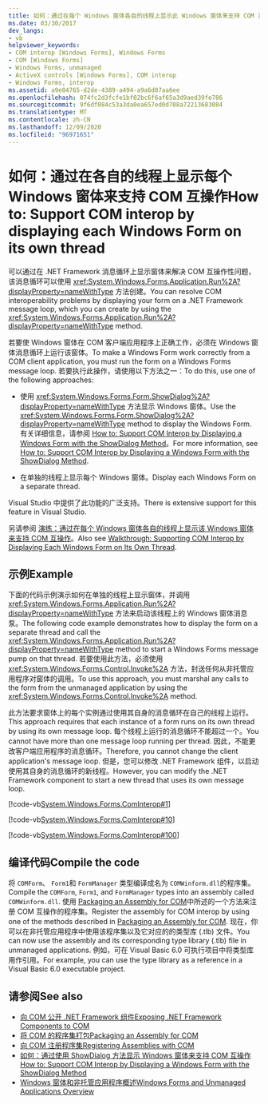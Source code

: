 ```yaml
---
title: 如何：通过在每个 Windows 窗体各自的线程上显示此 Windows 窗体来支持 COM 互操作
ms.date: 03/30/2017
dev_langs:
- vb
helpviewer_keywords:
- COM interop [Windows Forms], Windows Forms
- COM [Windows Forms]
- Windows Forms, unmanaged
- ActiveX controls [Windows Forms], COM interop
- Windows Forms, interop
ms.assetid: a9e04765-d2de-4389-a494-a9a6d07aa6ee
ms.openlocfilehash: 074fc2d3fcfe1bf02bc6f6af65a3d9aed39fe786
ms.sourcegitcommit: 9f6df084c53a3da0ea657ed0d708a72213683084
ms.translationtype: MT
ms.contentlocale: zh-CN
ms.lasthandoff: 12/09/2020
ms.locfileid: "96971651"
---
```

# <a name="how-to-support-com-interop-by-displaying-each-windows-form-on-its-own-thread"></a><span data-ttu-id="f2a05-102">如何：通过在各自的线程上显示每个 Windows 窗体来支持 COM 互操作</span><span class="sxs-lookup"><span data-stu-id="f2a05-102">How to: Support COM interop by displaying each Windows Form on its own thread</span></span>

<span data-ttu-id="f2a05-103">可以通过在 .NET Framework 消息循环上显示窗体来解决 COM 互操作性问题，该消息循环可以使用 <xref:System.Windows.Forms.Application.Run%2A?displayProperty=nameWithType> 方法创建。</span><span class="sxs-lookup"><span data-stu-id="f2a05-103">You can resolve COM interoperability problems by displaying your form on a .NET Framework message loop, which you can create by using the <xref:System.Windows.Forms.Application.Run%2A?displayProperty=nameWithType> method.</span></span>

<span data-ttu-id="f2a05-104">若要使 Windows 窗体在 COM 客户端应用程序上正确工作，必须在 Windows 窗体消息循环上运行该窗体。</span><span class="sxs-lookup"><span data-stu-id="f2a05-104">To make a Windows Form work correctly from a COM client application, you must run the form on a Windows Forms message loop.</span></span> <span data-ttu-id="f2a05-105">若要执行此操作，请使用以下方法之一：</span><span class="sxs-lookup"><span data-stu-id="f2a05-105">To do this, use one of the following approaches:</span></span>

- <span data-ttu-id="f2a05-106">使用 <xref:System.Windows.Forms.Form.ShowDialog%2A?displayProperty=nameWithType> 方法显示 Windows 窗体。</span><span class="sxs-lookup"><span data-stu-id="f2a05-106">Use the <xref:System.Windows.Forms.Form.ShowDialog%2A?displayProperty=nameWithType> method to display the Windows Form.</span></span> <span data-ttu-id="f2a05-107">有关详细信息，请参阅 [How to: Support COM Interop by Displaying a Windows Form with the ShowDialog Method](com-interop-by-displaying-a-windows-form-shadow.md)。</span><span class="sxs-lookup"><span data-stu-id="f2a05-107">For more information, see [How to: Support COM Interop by Displaying a Windows Form with the ShowDialog Method](com-interop-by-displaying-a-windows-form-shadow.md).</span></span>

- <span data-ttu-id="f2a05-108">在单独的线程上显示每个 Windows 窗体。</span><span class="sxs-lookup"><span data-stu-id="f2a05-108">Display each Windows Form on a separate thread.</span></span>

<span data-ttu-id="f2a05-109">Visual Studio 中提供了此功能的广泛支持。</span><span class="sxs-lookup"><span data-stu-id="f2a05-109">There is extensive support for this feature in Visual Studio.</span></span>

<span data-ttu-id="f2a05-110">另请参阅 [演练：通过在每个 Windows 窗体各自的线程上显示该 Windows 窗体来支持 COM 互操作](/previous-versions/visualstudio/visual-studio-2010/ms233639(v=vs.100))。</span><span class="sxs-lookup"><span data-stu-id="f2a05-110">Also see [Walkthrough: Supporting COM Interop by Displaying Each Windows Form on Its Own Thread](/previous-versions/visualstudio/visual-studio-2010/ms233639(v=vs.100)).</span></span>

## <a name="example"></a><span data-ttu-id="f2a05-111">示例</span><span class="sxs-lookup"><span data-stu-id="f2a05-111">Example</span></span>

<span data-ttu-id="f2a05-112">下面的代码示例演示如何在单独的线程上显示窗体，并调用 <xref:System.Windows.Forms.Application.Run%2A?displayProperty=nameWithType> 方法来启动该线程上的 Windows 窗体消息泵。</span><span class="sxs-lookup"><span data-stu-id="f2a05-112">The following code example demonstrates how to display the form on a separate thread and call the <xref:System.Windows.Forms.Application.Run%2A?displayProperty=nameWithType> method to start a Windows Forms message pump on that thread.</span></span> <span data-ttu-id="f2a05-113">若要使用此方法，必须使用 <xref:System.Windows.Forms.Control.Invoke%2A> 方法，封送任何从非托管应用程序对窗体的调用。</span><span class="sxs-lookup"><span data-stu-id="f2a05-113">To use this approach, you must marshal any calls to the form from the unmanaged application by using the <xref:System.Windows.Forms.Control.Invoke%2A> method.</span></span>

<span data-ttu-id="f2a05-114">此方法要求窗体上的每个实例通过使用其自身的消息循环在自己的线程上运行。</span><span class="sxs-lookup"><span data-stu-id="f2a05-114">This approach requires that each instance of a form runs on its own thread by using its own message loop.</span></span> <span data-ttu-id="f2a05-115">每个线程上运行的消息循环不能超过一个。</span><span class="sxs-lookup"><span data-stu-id="f2a05-115">You cannot have more than one message loop running per thread.</span></span> <span data-ttu-id="f2a05-116">因此，不能更改客户端应用程序的消息循环。</span><span class="sxs-lookup"><span data-stu-id="f2a05-116">Therefore, you cannot change the client application's message loop.</span></span> <span data-ttu-id="f2a05-117">但是，您可以修改 .NET Framework 组件，以启动使用其自身的消息循环的新线程。</span><span class="sxs-lookup"><span data-stu-id="f2a05-117">However, you can modify the .NET Framework component to start a new thread that uses its own message loop.</span></span>

[!code-vb[System.Windows.Forms.ComInterop#1](~/samples/snippets/visualbasic/VS_Snippets_Winforms/System.Windows.Forms.ComInterop/VB/COMForm.vb#1)]

[!code-vb[System.Windows.Forms.ComInterop#10](~/samples/snippets/visualbasic/VS_Snippets_Winforms/System.Windows.Forms.ComInterop/VB/FormManager.vb#10)]

[!code-vb[System.Windows.Forms.ComInterop#100](~/samples/snippets/visualbasic/VS_Snippets_Winforms/System.Windows.Forms.ComInterop/VB/Form1.vb#100)]

## <a name="compile-the-code"></a><span data-ttu-id="f2a05-118">编译代码</span><span class="sxs-lookup"><span data-stu-id="f2a05-118">Compile the code</span></span>

<span data-ttu-id="f2a05-119">将 `COMForm`、 `Form1`和 `FormManager` 类型编译成名为 `COMWinform.dll`的程序集。</span><span class="sxs-lookup"><span data-stu-id="f2a05-119">Compile the `COMForm`, `Form1`, and `FormManager` types into an assembly called `COMWinform.dll`.</span></span> <span data-ttu-id="f2a05-120">使用 [Packaging an Assembly for COM](/dotnet/framework/interop/packaging-an-assembly-for-co)中所述的一个方法来注册 COM 互操作的程序集。</span><span class="sxs-lookup"><span data-stu-id="f2a05-120">Register the assembly for COM interop by using one of the methods described in [Packaging an Assembly for COM](/dotnet/framework/interop/packaging-an-assembly-for-co).</span></span> <span data-ttu-id="f2a05-121">现在，你可以在非托管应用程序中使用该程序集以及它对应的的类型库 (.tlb) 文件。</span><span class="sxs-lookup"><span data-stu-id="f2a05-121">You can now use the assembly and its corresponding type library (.tlb) file in unmanaged applications.</span></span> <span data-ttu-id="f2a05-122">例如，可在 Visual Basic 6.0 可执行项目中将类型库用作引用。</span><span class="sxs-lookup"><span data-stu-id="f2a05-122">For example, you can use the type library as a reference in a Visual Basic 6.0 executable project.</span></span>

## <a name="see-also"></a><span data-ttu-id="f2a05-123">请参阅</span><span class="sxs-lookup"><span data-stu-id="f2a05-123">See also</span></span>

- [<span data-ttu-id="f2a05-124">向 COM 公开 .NET Framework 组件</span><span class="sxs-lookup"><span data-stu-id="f2a05-124">Exposing .NET Framework Components to COM</span></span>](/dotnet/framework/interop/exposing-dotnet-components-to-co)
- [<span data-ttu-id="f2a05-125">将 COM 的程序集打包</span><span class="sxs-lookup"><span data-stu-id="f2a05-125">Packaging an Assembly for COM</span></span>](/dotnet/framework/interop/packaging-an-assembly-for-co)
- [<span data-ttu-id="f2a05-126">向 COM 注册程序集</span><span class="sxs-lookup"><span data-stu-id="f2a05-126">Registering Assemblies with COM</span></span>](/dotnet/framework/interop/registering-assemblies-with-co)
- [<span data-ttu-id="f2a05-127">如何：通过使用 ShowDialog 方法显示 Windows 窗体来支持 COM 互操作</span><span class="sxs-lookup"><span data-stu-id="f2a05-127">How to: Support COM Interop by Displaying a Windows Form with the ShowDialog Method</span></span>](com-interop-by-displaying-a-windows-form-shadow.md)
- [<span data-ttu-id="f2a05-128">Windows 窗体和非托管应用程序概述</span><span class="sxs-lookup"><span data-stu-id="f2a05-128">Windows Forms and Unmanaged Applications Overview</span></span>](windows-forms-and-unmanaged-applications-overview.md)
